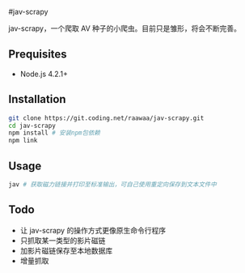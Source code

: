 #jav-scrapy

jav-scrapy，一个爬取 AV 种子的小爬虫。目前只是雏形，将会不断完善。

## Prequisites

- Node.js 4.2.1+

## Installation

```bash
git clone https://git.coding.net/raawaa/jav-scrapy.git
cd jav-scrapy
npm install # 安装npm包依赖
npm link
```

## Usage

```bash
jav # 获取磁力链接并打印至标准输出，可自己使用重定向保存到文本文件中
```

## Todo

- 让 jav-scrapy 的操作方式更像原生命令行程序
- 只抓取某一类型的影片磁链
- 加影片磁链保存至本地数据库
- 增量抓取
